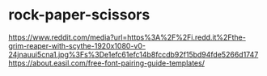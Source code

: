 # rock-paper-scissors
https://www.reddit.com/media?url=https%3A%2F%2Fi.redd.it%2Fthe-grim-reaper-with-scythe-1920x1080-v0-24jnauui5cna1.jpg%3Fs%3De1efc61efc14b8fccdb92f15bd94fde5266d1747
https://about.easil.com/free-font-pairing-guide-templates/

